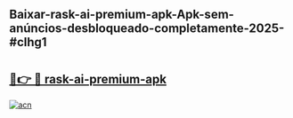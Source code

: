 ## Baixar-rask-ai-premium-apk-Apk-sem-anúncios-desbloqueado-completamente-2025-#clhg1

# <h2><a href="https://ainizakaria.my?title=rask-ai-premium-apk&ref=20M">🔗👉 🔴 rask-ai-premium-apk</a></h2>

[![acn](https://github.com/user-attachments/assets/0f9c940e-d8b0-45ae-aac7-cd30a18b3e1c)](https://ainizakaria.my?title=rask-ai-premium-apk&ref=20M)

